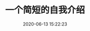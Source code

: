 ---
title: 一个简短的自我介绍
date: 2020-06-13 15:22:23
permalink: /about
categories: 
  - 我的
tags: 
  - 关于
---